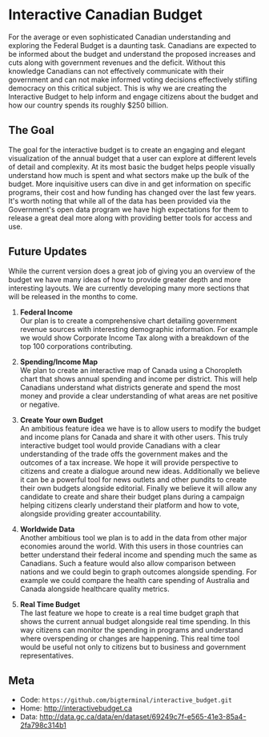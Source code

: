 Interactive Canadian Budget
===========================

For the average or even sophisticated Canadian understanding and exploring the Federal Budget is a daunting task. Canadians are expected to be informed about the budget and understand the proposed increases and cuts along with government revenues and the deficit. Without this knowledge Canadians can not effectively communicate with their government and can not make informed voting decisions effectively stifling democracy on this critical subject. This is why we are creating the Interactive Budget to help inform and engage citizens about the budget and how our country spends its roughly $250 billion.

The Goal
--------

The goal for the interactive budget is to create an engaging and elegant visualization of the annual budget that a user can explore at different levels of detail and complexity. At its most basic the budget helps people visually understand how much is spent and what sectors make up the bulk of the budget. More inquisitive users can dive in and get information on specific programs, their cost and how funding has changed over the last few years. It&#39;s worth noting that while all of the data has been provided via the Government's open data program we have high expectations for them to release a great deal more along with providing better tools for access and use.

Future Updates
--------------

While the current version does a great job of giving you an overview of the budget we have many ideas of how to provide greater depth and more interesting layouts. We are currently developing many more sections that will be released in the months to come.

1. <b>Federal Income</b><br>
Our plan is to create a comprehensive chart detailing government revenue sources with interesting demographic information. For example we would show Corporate Income Tax along with a breakdown of the top 100 corporations contributing.

2. <b>Spending/Income Map</b><br>
We plan to create an interactive map of Canada using a Choropleth chart that shows annual spending and income per district. This will help Canadians understand what districts generate and spend the most money and provide a clear understanding of what areas are net positive or negative.

3. <b>Create Your own Budget</b><br>
An ambitious feature idea we have is to allow users to modify the budget and income plans for Canada and share it with other users. This truly interactive budget tool would provide Canadians with a clear understanding of the trade offs the government makes and the outcomes of a tax increase. We hope it will provide perspective to citizens and create a dialogue around new ideas. Additionally we believe it can be a powerful tool for news outlets and other pundits to create their own budgets alongside editorial. Finally  we believe it will allow any candidate to create and share their budget plans during a campaign helping citizens clearly understand their platform and how to vote, alongside providing greater accountability.

4. <b>Worldwide Data</b><br>
Another ambitious tool we plan is to add in the data from other major economies around the world. With this users in those countries can better understand their federal income and spending much the same as Canadians. Such a feature would also allow comparison between nations and we could begin to graph outcomes alongside spending. For example we could compare the health care spending of Australia and Canada alongside healthcare quality metrics.

5. <b>Real Time Budget</b><br>
The last feature we hope to create is a real time budget graph that shows the current annual budget alongside real time spending. In this way citizens can monitor the spending in programs and understand where overspending or changes are happening. This real time tool would be useful not only to citizens but to business and government representatives.

Meta
----

* Code: `https://github.com/bigterminal/interactive_budget.git`
* Home: <http://interactivebudget.ca>
* Data: <http://data.gc.ca/data/en/dataset/69249c7f-e565-41e3-85a4-2fa798c314b1>